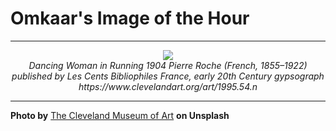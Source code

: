 # Omkaar's Image of the Hour

---

<div align="center">

<a href="https://unsplash.com/photos/EDBEYCJbBTw">
  <img src="https://images.unsplash.com/photo-1747763644394-223fea77520f?crop=entropy&cs=tinysrgb&fit=max&fm=jpg&ixid=M3w3NjA2Nzh8MHwxfHJhbmRvbXx8fHx8fHx8fDE3NTAxMDA0MDB8&ixlib=rb-4.1.0&q=80&w=1080" style="max-width:100%; height:auto;">
</a>

<br>
<i>Dancing Woman in Running 1904 Pierre Roche (French, 1855–1922) published by Les Cents Bibliophiles France, early 20th Century gypsograph https://www.clevelandart.org/art/1995.54.n</i>

</div>

---

**Photo by** [The Cleveland Museum of Art](https://unsplash.com/@clevelandart) **on Unsplash**
